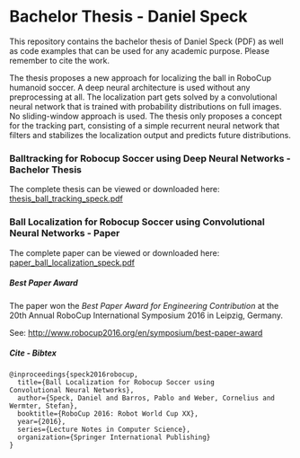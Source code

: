 # Bachelor Thesis - Daniel Speck

This repository contains the bachelor thesis of Daniel Speck (PDF)
as well as code examples that can be used for any academic purpose.
Please remember to cite the work.

The thesis proposes a new approach for localizing the ball in
RoboCup humanoid soccer. A deep neural architecture is used without
any preprocessing at all. The localization part gets solved by a
convolutional neural network that is trained with probability
distributions on full images. No sliding-window approach is used.
The thesis only proposes a concept for the tracking part, consisting of
a simple recurrent neural network that filters and stabilizes the
localization output and predicts future distributions.


### Balltracking for Robocup Soccer using Deep Neural Networks - Bachelor Thesis

The complete thesis can be viewed or downloaded here:
[thesis_ball_tracking_speck.pdf](https://gogs.mafiasi.de/12speck/BachelorThesis/src/master/thesis_ball_tracking_speck.pdf)




### Ball Localization for Robocup Soccer using Convolutional Neural Networks - Paper

The complete paper can be viewed or downloaded here:
[paper_ball_localization_speck.pdf](https://gogs.mafiasi.de/12speck/BachelorThesis/src/master/paper_ball_localization_speck.pdf)

##### Best Paper Award

The paper won the _Best Paper Award for Engineering Contribution_
at the 20th Annual RoboCup International Symposium 2016 in Leipzig, Germany.

See: http://www.robocup2016.org/en/symposium/best-paper-award

##### Cite - Bibtex

```
@inproceedings{speck2016robocup,
  title={Ball Localization for Robocup Soccer using
Convolutional Neural Networks},
  author={Speck, Daniel and Barros, Pablo and Weber, Cornelius and Wermter, Stefan},
  booktitle={RoboCup 2016: Robot World Cup XX},
  year={2016},
  series={Lecture Notes in Computer Science},
  organization={Springer International Publishing}
}
```
